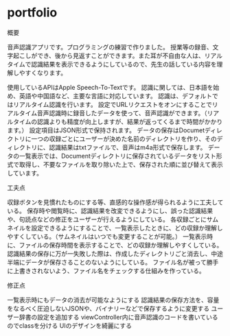 # portfolio

概要

音声認識アプリです。プログラミングの練習で作りました。
授業等の録音、文字起こしができ、後から見返すことができます。また耳が不自由な人は、リアルタイムで認識結果を表示できるようにしているので、先生の話している内容を理解しやすくなります。


使用しているAPIはApple Speech-To-Textです。
認識に関しては、日本語を始め、英語や中国語など、主要な言語に対応しています。
認識は、デフォルトではリアルタイム認識を行います。
設定でURLリクエストをオンにすることでリアルタイム音声認識時に録音したデータを使って、音声認識ができます。（リアルタイムの認識よりも精度が向上しますが、結果が返ってくるまで時間がかかります。）
設定項目はJSON形式で保持されます。
データの保存はDocumetディレクトリに一つの収録ごとにユーザーが決めた名前のディレクトリを作り、そのディレクトリに、認識結果はtxtファイルで、音声はm4a形式で保存します。
データの一覧表示では、Documentディレクトリに保存されているデータをリスト形式で取得し、不要なファイルを取り除いた上で、保存された順に並び替えて表示しています。

工夫点

収録ボタンを見慣れたものにする等、直感的な操作感が得られるように工夫している。
保存時や閲覧時に、認識結果を改変できるようにし、誤った認識結果や、句読点などの修正をユーザーが行えるようにしている。
各収録ごとにサムネイルを設定できるようにすることで、一覧表示したときに、どの収録か理解しやすくしている。（サムネイルはいつでも変更することが可能。）
一覧表示時に、ファイルの保存時間を表示することで、どの収録か理解しやすくしている。
認識結果の保存に万が一失敗した際は、作成したディレクトリごと消去し、中途半端にデータが保存さることのないようにしている。
ファイル名が被って勝手に上書きされないよう、ファイル名をチェックする仕組みを作っている。

修正点

一覧表示時にもデータの消去が可能なようにする
認識結果の保存方法を、容量をなるべく圧迫しないJSONや、バイナリーなどで保存するように変更する
ユーザー辞書の設定を追加する
viewController内に音声認識のコードを書いているのでclassを分ける
UIのデザインを綺麗にする
